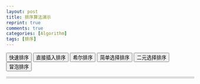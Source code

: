 ```yaml
---
layout: post
title: 排序算法演示
reprint: true
comments: true
categories: [Algorithm]
tags: [排序]
---
```


<script src="http://mat1.gtimg.com/www/mobi/js/zepto.min.js"></script>
<!--[if lt IE 9]><script type="text/javascript" src="../../jmgraph/src/lib/excanvas.js"></script><![endif]-->	
<!--<script type="text/javascript" src="../src/jmgraph.debug.js"></script>	-->
<script type="text/javascript" src="http://gqq.gtimg.com/fefeding/jmgraph/dist/jmGraph.min.js"></script>

<button id="btn_quick" href="#">快速排序</button>
<button id="btn_straightinsertion" href="#">直接插入排序</button>
<button id="btn_shell" href="#">希尔排序</button>
<button id="btn_simpleselection" href="#">简单选择排序</button>
<button id="btn_simpleselection2" href="#">二元选择排序</button>
<button id="btn_bubble" href="#">冒泡排序</button>

<div id="mycanvas" style="border:3px solid #ddd;width:100%;"></div>

<script type="text/javascript">

    //排序管理对象
    function jmSort() {
        //原始数组个数
        this.arrCount = 20;
        //原始数组
        this.source = [];

        var container = document.getElementById('mycanvas');
        this.canvasWidth = Math.min(600, document.getElementById('mycanvas').offsetWidth - 10);
        container.style.width = this.canvasWidth + 'px';
        this.canvasHeight = Math.min(450, window.innerHeight - 10);
        container.style.height = this.canvasHeight + 'px';

        this.graph = new jmGraph('mycanvas',this.canvasWidth,this.canvasHeight);				
        this.rectStyle = {
            stroke:'rgb(173,173,209)',
            lineWidth:1,
            close:true,
            fill: 'rgb(8,209,54)'
        };

        this.disableStyle = {
            stroke:'rgba(173,173,209,0.8)',
            lineWidth:1,
            close:true,
            fill: 'rgba(88,196,113,0.5)'
        };
        //this.rectStyle.shadow = this.graph.createShadow(2,2,2,'rgb(39,40,34)');

        this.selectRectStyle = {
            stroke:'rgb(120,20,80)',
            lineWidth:1,
            zIndex: 100,
            close:true,
            fill: 'rgba(255,180,5,0.7)'
        };
        //this.selectRectStyle.shadow = this.graph.createShadow(4,4,6,'rgb(39,40,34)');

        //基准样式
        this.datumRectStyle = {
            stroke:'rgb(224,84,68)',
            lineWidth:2,
            close:true,
            zIndex: 50,
            lineType: 'dotted',
            fill: 'rgba(224,84,68,0.7)'
        };

        this.labelStyle = {
            stroke:'rgb(120,20,80)',
            textAlign: 'center',
            textBaseline: 'middle',
            font: '12px Arial',
            lineWidth:1
        };
    }

    //延迟数组循环
    jmSort.prototype.arrayTimeout = function(arr, fun, endfun, t, index, end) {
        index = index || 0;
        end = end || arr.length;
        var t = t || 200;
        var self = this;
        function intervalArr() {
            if(index >= end) {endfun && endfun(); return;}
            var r = fun(index, arr[index], function(){
                index ++;
                self.timeoutHandler = setTimeout(intervalArr, t);
            });
            if(r === false) {
                endfun && endfun(); return
            }
        }
        intervalArr();
    }

    //柱子移动动画
    jmSort.prototype.rectAnimate = function(rect, cb) {
        if(typeof index == 'function') {
            cb = index;
            index = 0;
        }
        if(!rect.length) {
            rect = [rect];
        }

        var tox = [];
        var offx = [];
        var pos = [];
        var count = rect.length;
        for(var i=0;i<count;i++) {
            pos[i] = rect[i].rect.position();
            //重新计算其x坐标
            tox[i] = this.xStep * rect[i].index + 10;
            offx[i] = (tox[i] - pos[i].x) / 20;
        }
        
        var self = this;
        function move() {
            var complete = 0;
            for(var i=0;i<count;i++) {
                pos[i].x += offx[i];
                if(offx[i] ==0 || (offx[i] > 0 && pos[i].x >= tox[i]) || (offx[i] < 0 && pos[i].x <= tox[i])) {
                    pos[i].x = tox[i];	
                    complete++;					
                }					
            }
            self.graph.redraw();
            if(complete >= count) {
                cb && cb();
            }
            else {
                self.aniTimeoutHandler = setTimeout(move, 20);
            }					
        }
        move();				
    }

    //播放动画
    jmSort.prototype.play = function(frames, callback) {
        if(typeof frames == 'function') {
            callback = frames;
            frames = null;
        }
        frames = frames || this.frames;
        
        if(frames.length == 0) {
            callback && callback();
            return;
        }
        var f = frames.splice(0,1)[0];//取最早的一个
        var self = this;
        if(f.move && f.move.length) {
            //var count = 0;
            //for(var i=0;i<f.move.length;i++) {
                this.rectAnimate(f.move, function(){
                    //count ++;
                    //if(count >= f.move.length) {
                        self.play(callback);
                    //}
                });
            //}
        }
        else if(f.sels) {
            this.selectRect.apply(this, f.sels);
            this.play(callback);
            //setTimeout(function(){
            //	self.play(callback);
            //}, 40);
        }
        else if(f.datum) {
            if(this.datumLine) {
                var start = this.datumLine.start();
                var end = this.datumLine.end();
                start.y = end.y = f.datum.rect.position().y;
                this.datumLine.visible = true;
            }
            this.play(callback);
        }
        else if(f.refresh) {
            this.refreshGraph(f.refresh);
            this.play(callback);
        }	
        else {
            this.play(callback);
        }			
    }

    //初始化排序条件，原始数组
    jmSort.prototype.init = function(){
        this.source = [];
        this.frames = [];
        var max = 100;
        var offy = this.canvasHeight - 20;
        this.graph.children.clear();
        //当前 x轴分布单位宽度
        this.xStep = (this.canvasWidth - 20) / this.arrCount;

        for(var i=0;i<this.arrCount;i++) {
            var v = {};
            v.value = Math.floor(Math.random() * max);
            v.height = v.value / max * offy;
            this.source.push(v);
        }
        //画基准线
        this.datumLine = this.graph.createLine({x:0,y:0},{x:this.canvasWidth,y:0},this.datumRectStyle);
        this.datumLine.visible = false;
        this.graph.children.add(this.datumLine);
        this.refreshGraph(this.source);
    }
    
    jmSort.prototype.reset = function() {
        if(this.timeoutHandler) clearTimeout(this.timeoutHandler);
        if(this.aniTimeoutHandler) 	clearTimeout(this.aniTimeoutHandler);
        if(this.datumLine) this.datumLine.visible = false;
        //this.refreshGraph();	
        this.init();		
    }

    //刷新画布
    jmSort.prototype.refreshGraph = function(arr) {
        arr = arr || this.source;
        //this.graph.children.clear();
        var offy = this.canvasHeight - 20;
        for(var i=0;i<arr.length;i++) {	
            if(arr[i].rect) {
                var pos = arr[i].rect.position();
                pos.x = this.xStep * i + 10;
            }
            else {	
                var pos = {};
                pos.x = this.xStep * i + 10;
                pos.y = offy - arr[i].height;
                arr[i].rect = this.graph.createShape('rect',{position:pos,width: 10, height: arr[i].height, style: this.rectStyle});
                
                var label = this.graph.createShape('label',{style:this.labelStyle,position:{x:0,y:arr[i].height},value:arr[i].value,width:10,height:20});
                
                arr[i].rect.children.add(label);
                this.graph.children.add(arr[i].rect);
            }
            //this.graph.children.add(arr[i].rect);
        }
        this.graph.redraw();
    }

    //选中某几个值，则加亮显示
    jmSort.prototype.selectRect = function(datum, sels, area) {
        var self = this;
        this.graph.children.each(function(i, rect) {
            if(!rect.is('jmRect')) return;
            if(sels && sels.indexOf(rect) > -1) {
                rect.style = self.selectRectStyle;
            }
            else if(datum && datum.indexOf(rect) > -1) {
                rect.style = self.datumRectStyle;
            }
            else if(area && area.indexOf(rect) > -1) {
                rect.style = self.rectStyle;
            }					
            else {
                rect.style = self.disableStyle;
            }
        });
        this.graph.refresh();
    }

    //快速排序
    //取其中一个值，把小于此值的放到其左边，大于此值的放到其右边
    //如此递归
    jmSort.prototype.quickSort = function(arr, callback) {
        if(typeof arr == 'function') {
            callback = arr;
            arr = null;
        }
        arr = arr || this.source;
        
        var self = this;
        function sort(source, oldleft, oldrigth) {
            if(source.length <= 1) return source;
            //取一个值做为比较对象，这里直接取中间的值（任务一个都可）
            var mindex = Math.floor(source.length /2);				
            var m = source[mindex];//基准值
            self.frames.push({datum: m});

            //选中当前区域
            var area = [];
            for(var i=0;i<source.length;i++) {
                area.push(source[i].rect);
            }
            self.frames.push({sels:[[m.rect],null, area]});

            var left = mindex>0?source.slice(0, mindex):[];
            var right = mindex>0&&mindex<source.length-1?source.slice(mindex+1):[];
            var middle = [m];

            var index = oldleft?oldleft.length:0;
            for(var i=0;i<source.length;i++) {
                var s = source[i];
                self.frames.push({sels:[[m.rect],[s.rect], area]});
                var f = {move:[]};
                var sindex = i;
                if(s.value < m.value) {
                    if(i < mindex) continue;
                    left.push(s);
                    var rindex = right.indexOf(s);
                    right.splice(rindex, 1);
                    sindex = left.length - 1;
                    f.move.push({
                        rect: s.rect,
                        index: sindex + index
                    });
                    var movearr = middle.concat(right);
                    for(var j=0;j<rindex+middle.length;j++) {
                        f.move.push({
                            rect: movearr[j].rect,
                            index: sindex + index + j + 1
                        });
                    }
                }
                else if(s.value > m.value) {
                    if(i > mindex) continue;
                    var lindex = left.indexOf(s);							
                    left.splice(lindex, 1);
                    right.unshift(s);
                    sindex = left.length + middle.length;
                    f.move.push({
                        rect: s.rect,
                        index: sindex + index
                    });
                    var movearr = left.concat(middle);
                    for(var j=lindex;j<movearr.length;j++) {								
                        f.move.push({
                            rect: movearr[j].rect,
                            index: index + j
                        });
                    }
                }
                else if(i != mindex) {
                    if(i < mindex) {
                        var lindex = left.indexOf(s);
                        left.splice(lindex, 1);
                        middle.unshift(s);
                        sindex = left.length;
                        f.move.push({
                            rect: s.rect,
                            index: sindex + index
                        });

                        for(var j=lindex;j<left.length;j++) {
                            f.move.push({
                                rect: left[j].rect,
                                index: index + j
                            });
                        }
                    }
                    if(i > mindex) {
                        var rindex = right.indexOf(s);
                        right.splice(right.indexOf(s), 1);
                        middle.push(s);
                        sindex = left.length + middle.length - 1;
                        f.move.push({
                            rect: s.rect,
                            index: sindex + index
                        });
                        for(var j=0;j<rindex;j++) {
                            f.move.push({
                                rect: right[j].rect,
                                index: sindex + index + j + 1
                            });
                        }
                    }							
                }
                if(f.move.length) self.frames.push(f);
            }

            return sort(left, oldleft, middle.concat(right, oldrigth||[])).concat(middle, sort(right, (oldleft||[]).concat(left, middle)));
        }				
        var result = sort(arr);				
        this.play(function(){
            callback && callback(result);
        });
        return result;
    }

    //直接插入排序
    //将一个记录插入到已排序好的有序表中，从而得到一个新，记录数增1的有序表。即：先将序列的第1个记录看成是一个有序的子序列，然后从第2个记录逐个进行插入，直至整个序列有序为止。
    jmSort.prototype.straightInsertionSort = function(arr, dk, callback) {
        if(typeof arr == 'function') {
            callback = arr;
            arr= null;
        }
        if(typeof dk == 'function') {
            callback = dk;
            dk= 0;
        }

        arr = arr || this.source;
        dk = dk || 1;
        //拷贝一份
        var result = arr.slice(0);
        var self = this;

        for(var i=dk;i<result.length;i++) {
            var k = i;
            var j = k - dk;
            while(j>=0) {
                var v = result[k];
                var pre = result[j];

                this.frames.push({sels: [[v.rect], [pre.rect]]});

                if(v.value < pre.value) {
                    result[j] = v;
                    result[k] = pre;

                    v.index = j;
                    pre.index = k;

                    this.frames.push({move: [{rect: pre.rect,index:k}, {rect:v.rect,index:j}]});

                    k = j;
                    j -= dk;
                }
                else {
                    break;
                }
            }					
        }

        callback && callback(result);
        return result;				
    }

    //希尔排序
    //先将整个待排序的记录序列分割成为若干子序列分别进行直接插入排序，待整个序列中的记录“基本有序”时，再对全体记录进行依次直接插入排序。
    jmSort.prototype.shellSort = function(arr, callback) {
        if(typeof arr == 'function') {
            callback = arr;
            arr = null;
        }
        arr = arr || this.source;
        var dk = Math.floor(arr.length / 2);
        var result = arr;
        while(dk >= 1) {
            result = this.straightInsertionSort(result, dk);
            dk = Math.floor(dk / 2);
        }
        
        this.play(function(){
            callback && callback(result);
        });
        return result;
    }

    //简单选择排序
    //在要排序的一组数中，选出最小（或者最大）的一个数与第1个位置的数交换；然后在剩下的数当中再找最小（或者最大）的与第2个位置的数交换，依次类推，直到第n-1个元素（倒数第二个数）和第n个元素（最后一个数）比较为止。
    jmSort.prototype.simpleSelectionSort = function(arr, callback) {
        if(typeof arr == 'function') {
            callback = arr;
            arr = null;
        }
        arr = arr || this.source.slice(0);

        for(var i=0;i<arr.length-1;i++) {
            var min = arr[i];
            var minindex = i;

            for(var j=i+1;j<arr.length;j++) {
                if(min.value > arr[j].value) {
                    min = arr[j];
                    minindex = j;
                }
                //this.frames.push({sels:[[min.rect], [arr[j].rect]]});
            }

            if(minindex != i) {
                this.frames.push({sels:[[min.rect], [arr[i].rect]]});
                this.frames.push({move: [{rect: min.rect, index: i}, {rect: arr[i].rect, index: minindex}]});
                arr[minindex] = arr[i];
                arr[i] = min;
            }					
        }

        this.play(function(){
            callback && callback(arr);
        });
        
        return arr;
    }

    //二元选择排序
    //简单选择排序，每趟循环只能确定一个元素排序后的定位。我们可以考虑改进为每趟循环确定两个元素（当前趟最大和最小记录）的位置,从而减少排序所需的循环次数。改进后对n个数据进行排序，最多只需进行[n/2]趟循环即可
    jmSort.prototype.selection2Sort = function(arr, callback) {
        if(typeof arr == 'function') {
            callback = arr;
            arr = null;
        }
        arr = arr || this.source.slice(0);

        var index = -1;
        var self = this;
        var end = Math.floor(arr.length / 2);
        for(var i=0;i<end;i++) {
            //取最小值和最大值
            var min = arr[i];
            var max = arr[i];
            var minindex = i;
            var maxindex = i;

            for(var j=i+1;j<arr.length-i;j++) {
                if(min.value > arr[j].value) {
                    min = arr[j];
                    minindex = j;
                }
                if(max.value <= arr[j].value) {
                    max = arr[j];
                    maxindex = j;
                }
            }

            var maxpos = j - 1;
            this.frames.push({sels:[[min.rect, arr[i].rect], [max.rect, arr[maxpos].rect]]});
            if(minindex != i) {						
                this.frames.push({move: [{rect: min.rect, index: i}, {rect: arr[i].rect, index: minindex}]});
                arr[minindex] = arr[i];
                arr[i] = min;
                //如果最大值是当前起始值，则它被换到最小值位置上了
                //需要重新改变最大值的索引为找到的最小值的索引
                if(maxindex == i) {
                    maxindex = minindex;
                }
            }
            if(maxindex != maxpos) {						
                this.frames.push({move: [{rect: max.rect, index: maxpos}, {rect: arr[maxpos].rect, index: maxindex}]});
                arr[maxindex] = arr[maxpos];
                arr[maxpos] = min;
            }		
        }

        this.play(function(){
            callback && callback(arr);
        });
        
        return arr;
    }

    //冒泡排序
    //在要排序的一组数中，对当前还未排好序的范围内的全部数，自上而下对相邻的两个数依次进行比较和调整，让较大的数往下沉，较小的往上冒。即：每当两相邻的数比较后发现它们的排序与排序要求相反时，就将它们互换。
    jmSort.prototype.bubbleSort = function(arr, callback) {
        if(typeof arr == 'function') {
            callback = arr;
            arr = null;
        }
        arr = arr || this.source.slice(0);

        var i = arr.length - 1;
        while(i > 0) {
            var pos = 0;
            for(var j=0;j<i;j++) {
                this.frames.push({
                    sels: [[arr[j].rect],[arr[j+1].rect]]
                });

                if(arr[j].value > arr[j+1].value) {
                    pos = j;
                    var tmp=arr[j];arr[j]=arr[j+1];arr[j+1]=tmp;
                    this.frames.push({
                        move: [{
                            rect: tmp.rect,
                            index: arr.indexOf(tmp)
                        },{
                            rect: arr[j].rect,
                            index: arr.indexOf(arr[j])
                        }]
                    });
                }
            }
            i=pos;
        }
        this.play(function(){
            callback && callback(arr);
        });
    }

    jQuery(function ($){
        //开始
        var sort = new jmSort();
        sort.init();
        sort.selection2Sort(function(ret){
            console.log(ret);
        });		

        $('#btn_quick').click(function(){
            sort.reset();
            sort.quickSort(null,null,null,function(ret) {
                this.datumLine.visible = false;
                this.selectRect(ret);
                console.log(ret);
            });	
            return false;
        });
        $('#btn_straightinsertion').click(function(){
            sort.reset();
            sort.straightInsertionSort(function(result){
                sort.play();
                console.log(result);
            });
            return false;	
        });
        $('#btn_shell').click(function(){
            sort.reset();
            sort.shellSort();
            return false;	
        });
        $('#btn_simpleselection').click(function(){
            sort.reset();
            sort.simpleSelectionSort();	
            return false;
        });
        $('#btn_simpleselection2').click(function(){
            sort.reset();
            sort.selection2Sort();
            return false;				
        });
        $('#btn_bubble').click(function(){
            sort.reset();
            sort.bubbleSort();
            return false;
        });
    });
    
</script>
